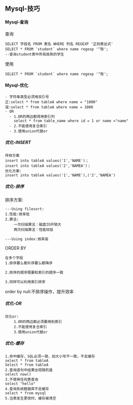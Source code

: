 ## Mysql-技巧

#### Mysql-查询

查询

```MYSQL
SELECT 字段名 FROM 表名 WHERE 列名 REGEXP '正则表达式'
SELECT * FROM `student` where name regexp '^陈';
--查询student表中所有姓陈的学生
```

使用

```
SELECT * FROM `student` where name regexp '^陈';
```

#### Mysql-优化

```mysql
- 字符串类型必须用双引号
正:select * from tableA where name = "1000"
误:select * from tableA where name = 1000
- OR
  - 1.OR的两边都得用索引列
  	select * from table_name where id = 1 or name ="name"
  - 2.不能使用复合索引
  - 3.使用union代替or
```

##### 优化-INSERT

```MYSQL
传统方案
insert into tableA values('1','NAME')；
insert into tableA values('2','NAMEA')；
优化方案:
insert into tableA values('1','NAME'),('2','NAMEA')
```

##### 优化-排序

排序方案:

```
---Using filesort:
1.性能:效率低
2.算法:
    一次扫描算法：磁盘IO开销大
    两次扫描算法：性能较低
    
---Using index:效率高
```

ORDER BY

```
在多个字段
1.排序要么都升序要么都降序

2.排序的顺序需要和索引的顺序一致

3.同样可以利用索引排序
```

order by null:不排序操作，提升效率

##### 优化-OR

```
优化or:
	1.OR的两边都必须要用到索引
	2.不能使用复合索引
	3.使用union代替or
```

##### 优化-缓存

```MYSQL
1.命中缓存，SQL必须一致，如大小写不一致，不走缓存
select * from tableA
Select * from tableA
2.查询语句中结果出现随机值
select now()
3.不使用任何表查询
select "hello"
4.查询系统数据库不走缓存
select * from mysql
5.当表发生更改时，缓存被清空
```





